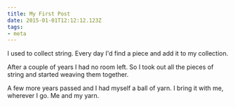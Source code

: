 ```yaml
---
title: My First Post
date: 2015-01-01T12:12:12.123Z
tags:
- meta
---
```


I used to collect string. Every day I'd find a piece and add it to my collection.

After a couple of years I had no room left. So I took out all the pieces of string and started weaving them together.

A few more years passed and I had myself a ball of yarn. I bring it with me, wherever I go. Me and my yarn.